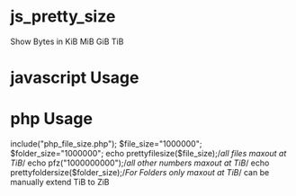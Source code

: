 # js_pretty_size
Show Bytes in KiB MiB GiB TiB

# javascript Usage
<script src="js_pretty_size.js">
js_size("1024");
</script>

# php Usage
include("php_file_size.php");
$file_size="1000000";
$folder_size="1000000";
echo prettyfilesize($file_size);/*all files  maxout at TiB*/
echo pfz("1000000000");/*all other numbers  maxout at TiB*/
echo prettyfoldersize($folder_size);/*For Folders only  maxout at TiB*/
can be manually extend TiB to ZiB
